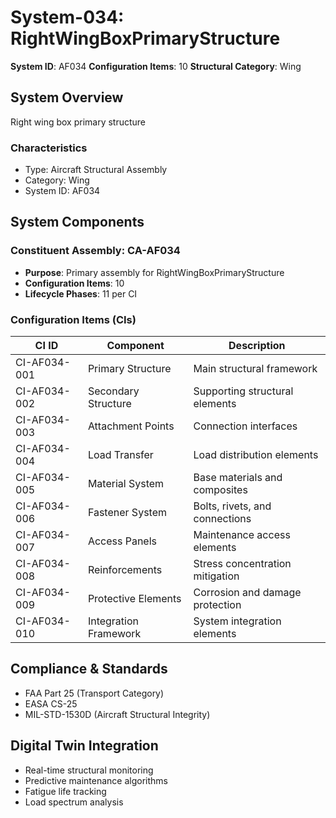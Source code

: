 # System-034: RightWingBoxPrimaryStructure

**System ID**: AF034
**Configuration Items**: 10
**Structural Category**: Wing

## System Overview

Right wing box primary structure

### Characteristics
- Type: Aircraft Structural Assembly
- Category: Wing
- System ID: AF034

## System Components

### Constituent Assembly: CA-AF034
- **Purpose**: Primary assembly for RightWingBoxPrimaryStructure
- **Configuration Items**: 10
- **Lifecycle Phases**: 11 per CI

### Configuration Items (CIs)

| CI ID | Component | Description |
|-------|-----------|-------------|
| CI-AF034-001 | Primary Structure | Main structural framework |
| CI-AF034-002 | Secondary Structure | Supporting structural elements |
| CI-AF034-003 | Attachment Points | Connection interfaces |
| CI-AF034-004 | Load Transfer | Load distribution elements |
| CI-AF034-005 | Material System | Base materials and composites |
| CI-AF034-006 | Fastener System | Bolts, rivets, and connections |
| CI-AF034-007 | Access Panels | Maintenance access elements |
| CI-AF034-008 | Reinforcements | Stress concentration mitigation |
| CI-AF034-009 | Protective Elements | Corrosion and damage protection |
| CI-AF034-010 | Integration Framework | System integration elements |

## Compliance & Standards
- FAA Part 25 (Transport Category)
- EASA CS-25
- MIL-STD-1530D (Aircraft Structural Integrity)

## Digital Twin Integration
- Real-time structural monitoring
- Predictive maintenance algorithms
- Fatigue life tracking
- Load spectrum analysis
